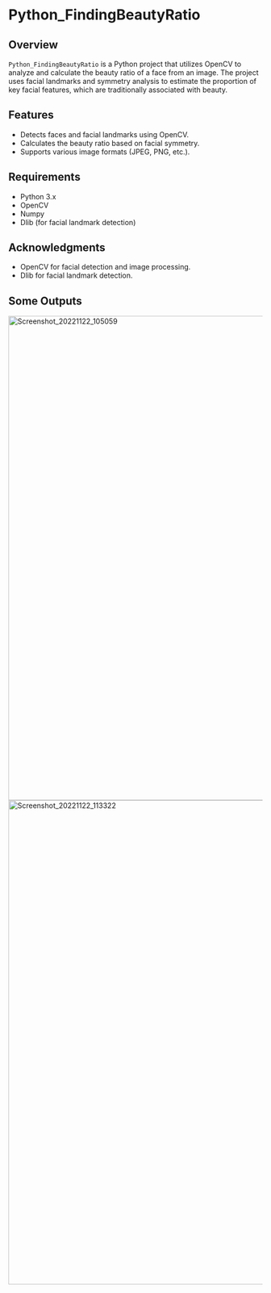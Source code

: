 
# Python_FindingBeautyRatio

## Overview
`Python_FindingBeautyRatio` is a Python project that utilizes OpenCV to analyze and calculate the beauty ratio of a face from an image. The project uses facial landmarks and symmetry analysis to estimate the proportion of key facial features, which are traditionally associated with beauty.

## Features
- Detects faces and facial landmarks using OpenCV.
- Calculates the beauty ratio based on facial symmetry.
- Supports various image formats (JPEG, PNG, etc.).

## Requirements
- Python 3.x
- OpenCV
- Numpy
- Dlib (for facial landmark detection)

## Acknowledgments
- OpenCV for facial detection and image processing.
- Dlib for facial landmark detection.

## Some Outputs
<img width="960" alt="Screenshot_20221122_105059" src="https://github.com/user-attachments/assets/a080154a-7ca5-42a0-b20a-aef62bc0bdf7" />


<img width="960" alt="Screenshot_20221122_113322" src="https://github.com/user-attachments/assets/06f74586-2ede-40b3-aecf-28512c09bd3e" />


